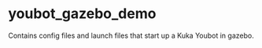 youbot_gazebo_demo
==================

Contains config files and launch files that start up a Kuka Youbot in gazebo.
